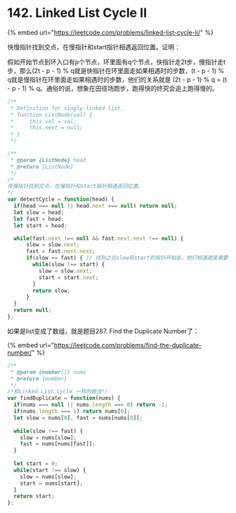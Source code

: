 # 142. Linked List Cycle II

{% embed url="https://leetcode.com/problems/linked-list-cycle-ii/" %}

快慢指针找到交点，在慢指针和start指针相遇返回位置。证明：

假如开始节点到环入口有p个节点，环里面有q个节点，快指针走2t步，慢指针走t步，那么\(2t - p - 1\) % q就是快指针在环里面走如果相遇时的步数，\(t - p - 1\) % q就是慢指针在环里面走如果相遇时的步数，他们的关系就是 \(2t - p - 1\) % q = \(t - p - 1\) % q。通俗的说，想象在田径场跑步，跑得快的终究会追上跑得慢的。

```javascript
/**
 * Definition for singly-linked list.
 * function ListNode(val) {
 *     this.val = val;
 *     this.next = null;
 * }
 */

/**
 * @param {ListNode} head
 * @return {ListNode}
 */
/*
快慢指针找到交点，在慢指针和start指针相遇返回位置。
*/
var detectCycle = function(head) {
  if(head === null || head.next === null) return null;
  let slow = head;
  let fast = head;        
  let start = head;

  while(fast.next !== null && fast.next.next !== null) {
      slow = slow.next;
      fast = fast.next.next;
      if(slow == fast) { // 找到之后slow和start的指针开始走，他们相遇就是需要的点
        while(slow !== start) {
          slow = slow.next;
          start = start.next;
        }
        return slow;
      }
  }
  return null;
};
```

如果是list变成了数组，就是题目287. Find the Duplicate Number了：

{% embed url="https://leetcode.com/problems/find-the-duplicate-number/" %}

```javascript
/**
 * @param {number[]} nums
 * @return {number}
 */
/*和Linked List Cycle 一样的做法*/
var findDuplicate = function(nums) {
  if(nums === null || nums.length === 0) return -1;
  if(nums.length === 1) return nums[0];
  let slow = nums[0], fast = nums[nums[0]];
  
  while(slow !== fast) {
    slow = nums[slow];
    fast = nums[nums[fast]];
  }
  
  let start = 0;
  while(start !== slow) {
    slow = nums[slow];
    start = nums[start];
  }
  return start;
};
```

